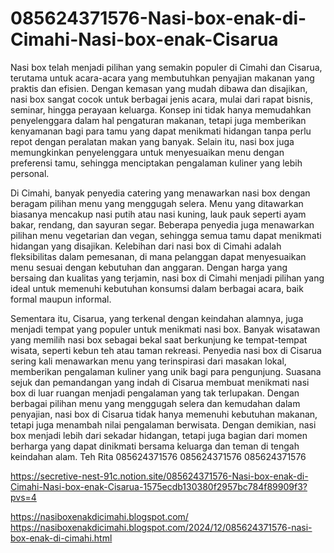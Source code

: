 # 085624371576-Nasi-box-enak-di-Cimahi-Nasi-box-enak-Cisarua
Nasi box telah menjadi pilihan yang semakin populer di Cimahi dan Cisarua, terutama untuk acara-acara yang membutuhkan penyajian makanan yang praktis dan efisien. Dengan kemasan yang mudah dibawa dan disajikan, nasi box sangat cocok untuk berbagai jenis acara, mulai dari rapat bisnis, seminar, hingga perayaan keluarga. Konsep ini tidak hanya memudahkan penyelenggara dalam hal pengaturan makanan, tetapi juga memberikan kenyamanan bagi para tamu yang dapat menikmati hidangan tanpa perlu repot dengan peralatan makan yang banyak. Selain itu, nasi box juga memungkinkan penyelenggara untuk menyesuaikan menu dengan preferensi tamu, sehingga menciptakan pengalaman kuliner yang lebih personal.

Di Cimahi, banyak penyedia catering yang menawarkan nasi box dengan beragam pilihan menu yang menggugah selera. Menu yang ditawarkan biasanya mencakup nasi putih atau nasi kuning, lauk pauk seperti ayam bakar, rendang, dan sayuran segar. Beberapa penyedia juga menawarkan pilihan menu vegetarian dan vegan, sehingga semua tamu dapat menikmati hidangan yang disajikan. Kelebihan dari nasi box di Cimahi adalah fleksibilitas dalam pemesanan, di mana pelanggan dapat menyesuaikan menu sesuai dengan kebutuhan dan anggaran. Dengan harga yang bersaing dan kualitas yang terjamin, nasi box di Cimahi menjadi pilihan yang ideal untuk memenuhi kebutuhan konsumsi dalam berbagai acara, baik formal maupun informal.

Sementara itu, Cisarua, yang terkenal dengan keindahan alamnya, juga menjadi tempat yang populer untuk menikmati nasi box. Banyak wisatawan yang memilih nasi box sebagai bekal saat berkunjung ke tempat-tempat wisata, seperti kebun teh atau taman rekreasi. Penyedia nasi box di Cisarua sering kali menawarkan menu yang terinspirasi dari masakan lokal, memberikan pengalaman kuliner yang unik bagi para pengunjung. Suasana sejuk dan pemandangan yang indah di Cisarua membuat menikmati nasi box di luar ruangan menjadi pengalaman yang tak terlupakan. Dengan berbagai pilihan menu yang menggugah selera dan kemudahan dalam penyajian, nasi box di Cisarua tidak hanya memenuhi kebutuhan makanan, tetapi juga menambah nilai pengalaman berwisata. Dengan demikian, nasi box menjadi lebih dari sekadar hidangan, tetapi juga bagian dari momen berharga yang dapat dinikmati bersama keluarga dan teman di tengah keindahan alam.
Teh Rita
085624371576
085624371576
085624371576

 https://secretive-nest-91c.notion.site/085624371576-Nasi-box-enak-di-Cimahi-Nasi-box-enak-Cisarua-1575ecdb130380f2957bc784f89909f3?pvs=4

https://nasiboxenakdicimahi.blogspot.com/
https://nasiboxenakdicimahi.blogspot.com/2024/12/085624371576-nasi-box-enak-di-cimahi.html
